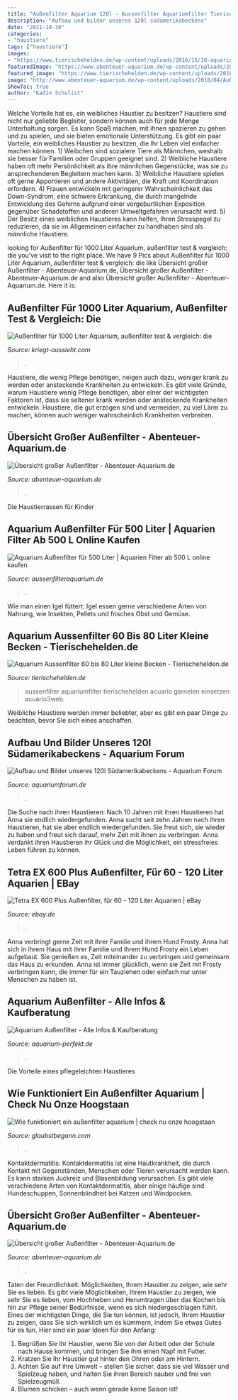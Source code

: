 ```yaml
---
title: "Außenfilter Aquarium 120l - Aussenfilter Aquariumfilter Tierischehelden Acuario Garnelen Einsetzen Acuario3web"
description: "Aufbau und bilder unseres 120l südamerikabeckens"
date: "2021-10-30"
categories:
- "haustiere"
tags: ["haustiere"]
images:
- "https://www.tierischehelden.de/wp-content/uploads/2016/11/20-aquarium-filter-system.jpg"
featuredImage: "https://www.abenteuer-aquarium.de/wp-content/uploads/2018/04/Außenfilter3.0.jpg"
featured_image: "https://www.tierischehelden.de/wp-content/uploads/2016/11/20-aquarium-filter-system.jpg"
image: "http://www.abenteuer-aquarium.de/wp-content/uploads/2018/04/Außenfilter3.0-1024x1024.jpg"
ShowToc: true
author: "Kadin Schulist"
---
```



Welche Vorteile hat es, ein weibliches Haustier zu besitzen?
Haustiere sind nicht nur geliebte Begleiter, sondern können auch für jede Menge Unterhaltung sorgen. Es kann Spaß machen, mit ihnen spazieren zu gehen und zu spielen, und sie bieten emotionale Unterstützung. Es gibt ein paar Vorteile, ein weibliches Haustier zu besitzen, die Ihr Leben viel einfacher machen können. 1) Weibchen sind sozialere Tiere als Männchen, weshalb sie besser für Familien oder Gruppen geeignet sind. 2) Weibliche Haustiere haben oft mehr Persönlichkeit als ihre männlichen Gegenstücke, was sie zu ansprechenderen Begleitern machen kann. 3) Weibliche Haustiere spielen oft gerne Apportieren und andere Aktivitäten, die Kraft und Koordination erfordern. 4) Frauen entwickeln mit geringerer Wahrscheinlichkeit das Down-Syndrom, eine schwere Erkrankung, die durch mangelnde Entwicklung des Gehirns aufgrund einer vorgeburtlichen Exposition gegenüber Schadstoffen und anderen Umweltgefahren verursacht wird. 5) Der Besitz eines weiblichen Haustieres kann helfen, Ihren Stresspegel zu reduzieren, da sie im Allgemeinen einfacher zu handhaben sind als männliche Haustiere.

	

		
looking for Außenfilter für 1000 Liter Aquarium, außenfilter test &amp; vergleich: die you've visit to the right place. We have 9 Pics about Außenfilter für 1000 Liter Aquarium, außenfilter test &amp; vergleich: die like Übersicht großer Außenfilter - Abenteuer-Aquarium.de, Übersicht großer Außenfilter - Abenteuer-Aquarium.de and also Übersicht großer Außenfilter - Abenteuer-Aquarium.de. Here it is:
		
    
## Außenfilter Für 1000 Liter Aquarium, Außenfilter Test &amp; Vergleich: Die

<img loading=lazy src="https://kriegt-aussieht.com/ldcvve/Vs4iOYPMAjlW0vqt27ObBQAAAA.jpg" onerror="this.onerror=null;this.src='https://tse4.mm.bing.net/th?id=OIP.eMz2Riw2VXW-5AqKcclskgAAAA&amp;pid=15.1';" alt="Außenfilter für 1000 Liter Aquarium, außenfilter test &amp; vergleich: die">

_Source: kriegt-aussieht.com_

>. 

	

Haustiere, die wenig Pflege benötigen, neigen auch dazu, weniger krank zu werden oder ansteckende Krankheiten zu entwickeln.
Es gibt viele Gründe, warum Haustiere wenig Pflege benötigen, aber einer der wichtigsten Faktoren ist, dass sie seltener krank werden oder ansteckende Krankheiten entwickeln. Haustiere, die gut erzogen sind und vermeiden, zu viel Lärm zu machen, können auch weniger wahrscheinlich Krankheiten verbreiten.

    
## Übersicht Großer Außenfilter - Abenteuer-Aquarium.de

<img loading=lazy src="http://www.abenteuer-aquarium.de/wp-content/uploads/2018/04/Außenfilter3.0-1024x1024.jpg" onerror="this.onerror=null;this.src='https://tse2.mm.bing.net/th?id=OIP.ZEVCwDszm4Ashegc5_bNxwHaHa&amp;pid=15.1';" alt="Übersicht großer Außenfilter - Abenteuer-Aquarium.de">

_Source: abenteuer-aquarium.de_

>. 

	

Die Haustierrassen für Kinder

    
## Aquarium Außenfilter Für 500 Liter | Aquarien Filter Ab 500 L Online Kaufen

<img loading=lazy src="https://aussenfilteraquarium.de/wp-content/uploads/Außenfilter_-aquarium_500L1-235x300.jpg" onerror="this.onerror=null;this.src='https://tse3.mm.bing.net/th?id=OIP.cgWLQVEob8EPBDNhDrl4YgAAAA&amp;pid=15.1';" alt="Aquarium Außenfilter für 500 Liter | Aquarien Filter ab 500 L online kaufen">

_Source: aussenfilteraquarium.de_

>. 

	

Wie man einen Igel füttert: Igel essen gerne verschiedene Arten von Nahrung, wie Insekten, Pellets und frisches Obst und Gemüse.

    
## Aquarium Aussenfilter 60 Bis 80 Liter Kleine Becken - Tierischehelden.de

<img loading=lazy src="https://www.tierischehelden.de/wp-content/uploads/2016/11/20-aquarium-filter-system.jpg" onerror="this.onerror=null;this.src='https://tse2.mm.bing.net/th?id=OIP.9L-M9TuveU_rmWSdLRvWlQAAAA&amp;pid=15.1';" alt="Aquarium Aussenfilter 60 bis 80 Liter kleine Becken - Tierischehelden.de">

_Source: tierischehelden.de_

>aussenfilter aquariumfilter tierischehelden acuario garnelen einsetzen acuario3web. 

	

Weibliche Haustiere werden immer beliebter, aber es gibt ein paar Dinge zu beachten, bevor Sie sich eines anschaffen.

    
## Aufbau Und Bilder Unseres 120l Südamerikabeckens - Aquarium Forum

<img loading=lazy src="https://www.aquariumforum.de/gallery/files/2/5/1/5/5/leeres_120er-med.jpg" onerror="this.onerror=null;this.src='https://tse1.mm.bing.net/th?id=OIP.haMtwPMCLJIYZFjCT9StIAHaFl&amp;pid=15.1';" alt="Aufbau und Bilder unseres 120l Südamerikabeckens - Aquarium Forum">

_Source: aquariumforum.de_

>. 

	

Die Suche nach ihren Haustieren: Nach 10 Jahren mit ihren Haustieren hat Anna sie endlich wiedergefunden.
Anna sucht seit zehn Jahren nach ihren Haustieren, hat sie aber endlich wiedergefunden. Sie freut sich, sie wieder zu haben und freut sich darauf, mehr Zeit mit ihnen zu verbringen. Anna verdankt ihren Haustieren ihr Glück und die Möglichkeit, ein stressfreies Leben führen zu können.

    
## Tetra EX 600 Plus Außenfilter, Für 60 - 120 Liter Aquarien | EBay

<img loading=lazy src="https://i.ebayimg.com/images/g/-iYAAOSwqUZgeZhb/s-l400.jpg" onerror="this.onerror=null;this.src='https://tse4.mm.bing.net/th?id=OIP.WN8i_EmLuRHTBw0aen-NFgAAAA&amp;pid=15.1';" alt="Tetra EX 600 Plus Außenfilter, für 60 - 120 Liter Aquarien | eBay">

_Source: ebay.de_

>. 

	

Anna verbringt gerne Zeit mit ihrer Familie und ihrem Hund Frosty.
Anna hat sich in ihrem Haus mit ihrer Familie und ihrem Hund Frosty ein Leben aufgebaut. Sie genießen es, Zeit miteinander zu verbringen und gemeinsam das Haus zu erkunden. Anna ist immer glücklich, wenn sie Zeit mit Frosty verbringen kann, die immer für ein Tauziehen oder einfach nur unter Menschen zu haben ist.

    
## Aquarium Außenfilter - Alle Infos &amp; Kaufberatung

<img loading=lazy src="https://aquarium-perfekt.de/wp-content/uploads/2016/01/aquarium_aussenfilter.jpg" onerror="this.onerror=null;this.src='https://tse2.mm.bing.net/th?id=OIP.wQyYGSFP0br7syPta0VjlQHaFj&amp;pid=15.1';" alt="Aquarium Außenfilter - Alle Infos &amp; Kaufberatung">

_Source: aquarium-perfekt.de_

>. 

	

Die Vorteile eines pflegeleichten Haustieres

    
## Wie Funktioniert Ein Außenfilter Aquarium | Check Nu Onze Hoogstaan

<img loading=lazy src="https://glaubstbegann.com/rbvm/D64c-ZcA-Oam3S1ar2B3ggAAAA.jpg" onerror="this.onerror=null;this.src='https://tse2.mm.bing.net/th?id=OIP.ax_rsJkL7BnhLgB29y4mKQAAAA&amp;pid=15.1';" alt="Wie funktioniert ein außenfilter aquarium | check nu onze hoogstaan">

_Source: glaubstbegann.com_

>. 

	

Kontaktdermatitis:
Kontaktdermatitis ist eine Hautkrankheit, die durch Kontakt mit Gegenständen, Menschen oder Tieren verursacht werden kann. Es kann starken Juckreiz und Blasenbildung verursachen. Es gibt viele verschiedene Arten von Kontaktdermatitis, aber einige häufige sind Hundeschuppen, Sonnenblindheit bei Katzen und Windpocken.

    
## Übersicht Großer Außenfilter - Abenteuer-Aquarium.de

<img loading=lazy src="https://www.abenteuer-aquarium.de/wp-content/uploads/2018/04/Außenfilter3.0.jpg" onerror="this.onerror=null;this.src='https://tse1.mm.bing.net/th?id=OIP.spS_GCqKSGYeRB4KjloOrAHaHa&amp;pid=15.1';" alt="Übersicht großer Außenfilter - Abenteuer-Aquarium.de">

_Source: abenteuer-aquarium.de_

>. 

	

Taten der Freundlichkeit: Möglichkeiten, Ihrem Haustier zu zeigen, wie sehr Sie es lieben.
Es gibt viele Möglichkeiten, Ihrem Haustier zu zeigen, wie sehr Sie es lieben, vom Hochheben und Herumtragen über das Kochen bis hin zur Pflege seiner Bedürfnisse, wenn es sich niedergeschlagen fühlt. Eines der wichtigsten Dinge, die Sie tun können, ist jedoch, Ihrem Haustier zu zeigen, dass Sie sich wirklich um es kümmern, indem Sie etwas Gutes für es tun. Hier sind ein paar Ideen für den Anfang:
1. Begrüßen Sie Ihr Haustier, wenn Sie von der Arbeit oder der Schule nach Hause kommen, und bringen Sie ihm einen Napf mit Futter.
2. Kratzen Sie Ihr Haustier gut hinter den Ohren oder am Hintern.
3. Achten Sie auf ihre Umwelt – stellen Sie sicher, dass sie viel Wasser und Spielzeug haben, und halten Sie ihren Bereich sauber und frei von Spielzeugmüll.
4. Blumen schicken – auch wenn gerade keine Saison ist!

